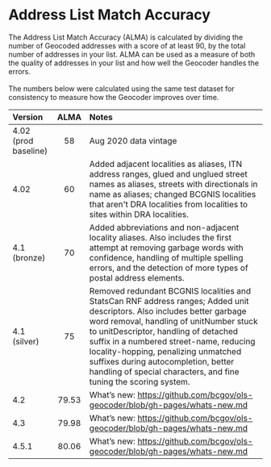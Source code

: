# Address List Match Accuracy

The Address List Match Accuracy (ALMA) is calculated by dividing the number of Geocoded addresses with a score of at least 90, by the total number of addresses in your list. ALMA can be used as a measure of both the quality of addresses in your list and how well the Geocoder handles the errors.
<br><br>
The numbers below were calculated using the same test dataset for consistency to measure how the Geocoder improves over time.

|Version|ALMA|Notes|
|:---|:---:|:---|
|4.02 (prod baseline)|58|Aug 2020 data vintage|
|4.02|60|Added adjacent localities as aliases, ITN address ranges, glued and unglued street names as aliases, streets with directionals in name as aliases; changed BCGNIS localities that aren't DRA localities from localities to sites within DRA localities.|
|4.1 (bronze)|70|Added abbreviations and non-adjacent locality aliases. Also includes the first attempt at removing garbage words with confidence, handling of multiple spelling errors, and the detection of more types of postal address elements.|
|4.1 (silver)|75|Removed redundant BCGNIS localities and StatsCan RNF address ranges; Added unit descriptors. Also includes better garbage word removal, handling of unitNumber stuck to unitDescriptor, handling of detached suffix in a numbered street-name, reducing locality-hopping, penalizing unmatched suffixes during autocompletion, better handling of special characters, and fine tuning the scoring system.|
|4.2|79.53|What’s new:  https://github.com/bcgov/ols-geocoder/blob/gh-pages/whats-new.md|
|4.3|79.98|What’s new:  https://github.com/bcgov/ols-geocoder/blob/gh-pages/whats-new.md|
|4.5.1|80.06|What’s new:  https://github.com/bcgov/ols-geocoder/blob/gh-pages/whats-new.md|

